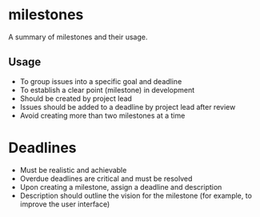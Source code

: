 milestones
==========

A summary of milestones and their usage.

## Usage
* To group issues into a specific goal and deadline
* To establish a clear point (milestone) in development
* Should be created by project lead
* Issues should be added to a deadline by project lead after review
* Avoid creating more than two milestones at a time

# Deadlines
* Must be realistic and achievable
* Overdue deadlines are critical and must be resolved
* Upon creating a milestone, assign a deadline and description
* Description should outline the vision for the milestone (for example, to improve the user interface)